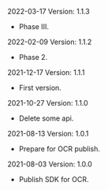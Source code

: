 2022-03-17 Version: 1.1.3
- Phase III.

2022-02-09 Version: 1.1.2
- Phase 2.

2021-12-17 Version: 1.1.1
- First version.

2021-10-27 Version: 1.1.0
- Delete some api.

2021-08-13 Version: 1.0.1
- Prepare for OCR publish.

2021-08-03 Version: 1.0.0
- Publish SDK for OCR.

